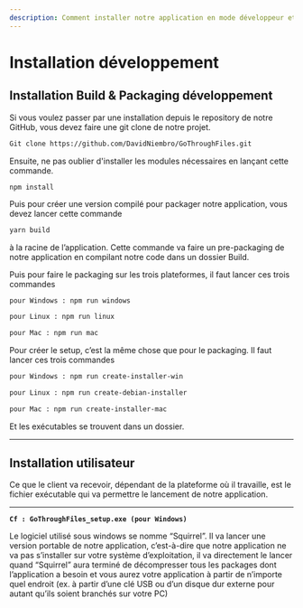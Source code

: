 ```yaml
---
description: Comment installer notre application en mode développeur et utilisateur.
---
```


# Installation développement

## **Installation Build & Packaging développement**

Si vous voulez  passer par une installation depuis le repository de notre GitHub, vous devez faire une git clone de notre projet.

```bash
Git clone https://github.com/DavidNiembro/GoThroughFiles.git
```

Ensuite, ne pas oublier d'installer les modules nécessaires en lançant cette commande.

```bash
npm install
```

Puis pour créer une version compilé pour packager notre application, vous devez lancer cette commande

```bash
yarn build
```

à la racine de l’application. Cette commande va faire un pre-packaging de notre application en compilant notre code dans un dossier Build.



Puis pour faire le packaging sur les trois plateformes, il faut lancer ces trois commandes

```
pour Windows : npm run windows
```

```bash
pour Linux : npm run linux
```

```bash
pour Mac : npm run mac
```



Pour créer le setup, c’est la même chose que pour le packaging. Il faut lancer ces trois commandes

```bash
pour Windows : npm run create-installer-win
```

```bash
pour Linux : npm run create-debian-installer
```

```bash
pour Mac : npm run create-installer-mac
```

Et les exécutables se trouvent dans un dossier.  
****

## **Installation utilisateur**

Ce que le client va recevoir, dépendant de la plateforme où il travaille, est le fichier exécutable qui va permettre le lancement de notre application.  
****

**`Cf : GoThroughFiles_setup.exe (pour Windows)`**  


Le logiciel utilisé sous windows se nomme “Squirrel”. Il va lancer une version portable de notre application, c’est-à-dire que notre application ne va pas s’installer sur votre système d’exploitation, il va directement le lancer quand “Squirrel” aura terminé de décompresser tous les packages dont l’application a besoin et vous aurez votre application à partir de n’importe quel endroit \(ex. à partir d’une clé USB ou d’un disque dur externe pour autant qu’ils soient branchés sur votre PC\)  


